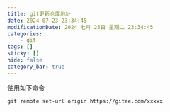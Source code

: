 ```yaml
---
title: git更新仓库地址
date: 2024-07-23 23:34:45
modificationDate: 2024 七月 23日 星期二 23:34:45
categories: 
	- git
tags: []
sticky: []
hide: false
category_bar: true
---
```


使用如下命令
```
git remote set-url origin https://gitee.com/xxxxx
```

